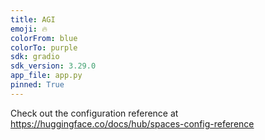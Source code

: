 ```yaml
---
title: AGI
emoji: 🔥
colorFrom: blue
colorTo: purple
sdk: gradio
sdk_version: 3.29.0
app_file: app.py
pinned: True
---
```


Check out the configuration reference at https://huggingface.co/docs/hub/spaces-config-reference
